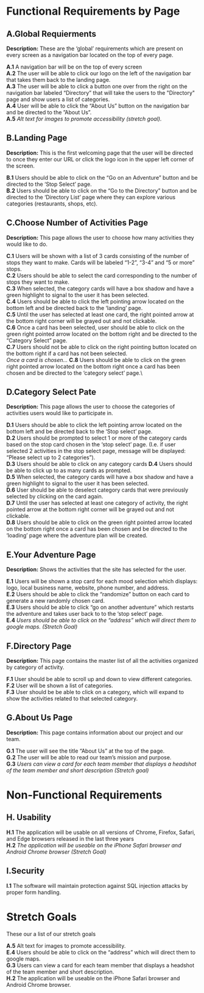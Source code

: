 # Functional Requirements by Page

## A.Global Requierments
**Description:** These are the ‘global’ requirements which are present on every screen as a navigation bar located on the top of every page. 

**A.1** A navigation bar will be on the top of every screen\
**A.2** The user will be able to click our logo on the left of the navigation bar that takes them back to the landing page.\
**A.3** The user will be able to click a button one over from the right on the navigation bar labeled “Directory” that will take the users to the "Directory" page and show users a list of categories.\
**A.4** User will be able to click the “About Us” button on the navigation bar and be directed to the ”About Us”.\
**A.5** *Alt text for images to promote accessibility (stretch goal).*

## B.Landing Page 

**Description:** This is the first welcoming page that the user will be directed to once they enter our URL or click the logo icon in the upper left corner of the screen. 

**B.1** Users should be able to click on the “Go on an Adventure” button and be directed to the ‘Stop Select’ page.\
**B.2** Users should be able to click on the “Go to the Directory” button and be directed to the ‘Directory List’ page where they can explore various categories (restaurants, shops, etc).

## C.Choose Number of Activities Page

**Description:** This page allows the user to choose how many activities they would like to do. 

**C.1** Users will be shown with a list of 3 cards consisting of the number of stops they want to make. Cards will be labeled “1-2”, “3-4” and “5 or more” stops.\
**C.2** Users should be able to select the card corresponding to the number of stops they want to make.\
**C.3** When selected, the category cards will have a box shadow and have a green highlight to signal to the user it has been selected.\
**C.4** Users should be able to click the left pointing arrow located on the bottom left and be directed back to the ‘landing’ page.\
**C.5** Until the user has selected at least one card, the right pointed arrow at the bottom right corner will be grayed out and not clickable.\
**C.6** Once a card has been selected, user should be able to click on the green right pointed arrow located on the bottom right and be directed to the “Category Select” page.\
**C.7** Users should not be able to click on the right pointing button located on the bottom right if a card has not been selected.\
*Once a card is chosen…*
**C.8** Users should be able to click on the green right pointed arrow located on the bottom right once a card has been chosen and be directed to the ‘category select’ page.\

## D.Category Select Pate

**Description:** This page allows the user to choose the categories of activities users would like to participate in. 

**D.1** Users should be able to click the left pointing arrow located on the bottom left and be directed back to the ‘Stop select’ page. \
**D.2** Users should be prompted to select 1 or more of the category cards based on the stop card chosen in the ‘stop select’ page. (I.e. if user selected 2 activities in the stop select page, message will be displayed: “Please select up to 2 categories”).\
**D.3** Users should be able to click on any category cards
**D.4** Users should be able to click up to as many cards as prompted.\
**D.5** When selected, the category cards will have a box shadow and have a green highlight to signal to the user it has been selected.\
**D.6** User should be able to deselect category cards that were previously selected by clicking on the card again.\
**D.7** Until the user has selected at least one category of activity, the right pointed arrow at the bottom right corner will be grayed out and not clickable.\
**D.8** Users should be able to click on the green right pointed arrow located on the bottom right once a card has been chosen and be directed to the ‘loading’ page where the adventure plan will be created. 


## E.Your Adventure Page

**Description:** Shows the activities that the site has selected for the user.

**E.1** Users will be shown a stop card for each mood selection which displays: logo, local business name, website, phone number, and address.\
**E.2** Users should be able to click the “randomize” button on each card to generate a new randomly chosen card.\
**E.3** Users should be able to click “go on another adventure” which restarts the adventure and takes user back to to the ‘stop select’ page.\
**E.4** *Users should be able to click on the “address” which will direct them to google maps. (Stretch Goal)*



## F.Directory Page

**Description:** This page contains the master list of all the activities organized by category of activity.

**F.1** User should be able to scroll up and down to view different categories.\
**F.2** User will be shown a list of categories.\
**F.3** User should be be able to click on a category, which will expand to show the activities related to that selected category.

## G.About Us Page

**Description:** This page contains information about our project and our team.

**G.1** The user will see the title “About Us” at the top of the page.\
**G.2** The user will be able to read our team’s mission and purpose.\
**G.3** *Users can view a card for each team member that displays a headshot of the team member and short description (Stretch goal)*


# Non-Functional Requirements 

## H. Usability
**H.1** The application will be usable on all versions of Chrome, Firefox, Safari, and Edge browsers released in the last three years\
**H.2** *The application will be useable on the iPhone Safari browser and Android Chrome browser (Stretch Goal)*

## I.Security 
**I.1** The software will maintain protection against SQL injection attacks by proper form handling. 



# Stretch Goals 

These our a list of our stretch goals

**A.5** Alt text for images to promote accessibility.\
**E.4** Users should be able to click on the “address” which will direct them to google maps.\
**G.3** Users can view a card for each team member that displays a headshot of the team member and short description.\
**H.2** The application will be useable on the iPhone Safari browser and Android Chrome browser.

